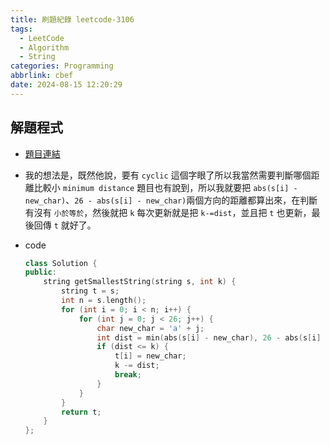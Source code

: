 ```yaml
---
title: 刷題紀錄 leetcode-3106
tags:
  - LeetCode
  - Algorithm
  - String
categories: Programming
abbrlink: cbef
date: 2024-08-15 12:20:29
---
```


## 解題程式

* [題目連結](https://leetcode.com/problems/lexicographically-smallest-string-after-operations-with-constraint/description/)

* 我的想法是，既然他說，要有 `cyclic` 這個字眼了所以我當然需要判斷哪個距離比較小 `minimum distance` 題目也有說到，所以我就要把 `abs(s[i] - new_char)`、`26 - abs(s[i] - new_char)`兩個方向的距離都算出來，在判斷有沒有 `小於等於`，然後就把 `k` 每次更新就是把 `k-=dist`，並且把 `t` 也更新，最後回傳 `t` 就好了。

<!--more-->

* code

    ```C++
    class Solution {
    public:
        string getSmallestString(string s, int k) {
            string t = s;
            int n = s.length();
            for (int i = 0; i < n; i++) {
                for (int j = 0; j < 26; j++) {
                    char new_char = 'a' + j;
                    int dist = min(abs(s[i] - new_char), 26 - abs(s[i] - new_char));
                    if (dist <= k) {
                        t[i] = new_char;
                        k -= dist;
                        break;
                    }
                }
            }
            return t;
        }
    };
    ```
